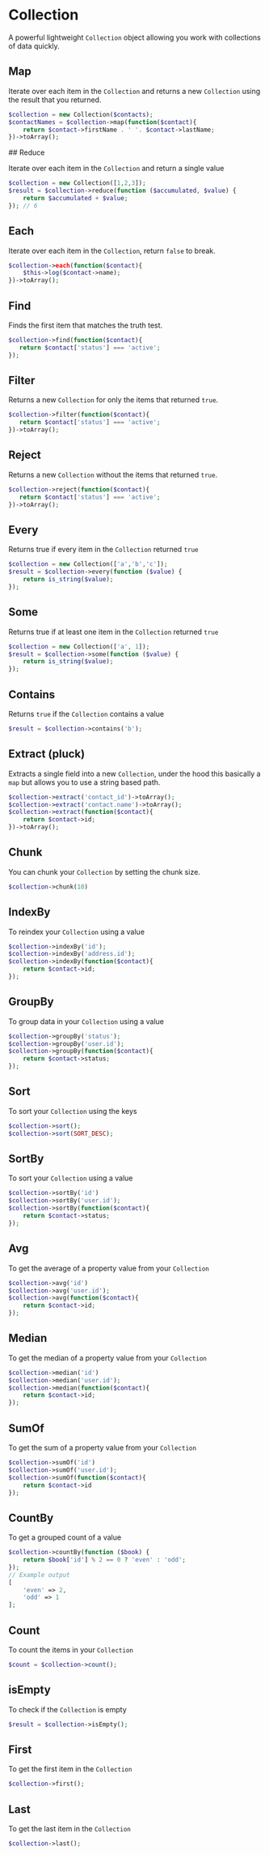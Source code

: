 # Collection

A powerful lightweight `Collection` object allowing you work with collections of data quickly.

## Map

Iterate over each item in the `Collection` and returns a new `Collection` using the result that you returned.

```php
$collection = new Collection($contacts);
$contactNames = $collection->map(function($contact){
    return $contact->firstName . ' '. $contact->lastName;
})->toArray();
```

## Reduce

Iterate over each item in the `Collection` and return a single value

```php
$collection = new Collection([1,2,3]);
$result = $collection->reduce(function ($accumulated, $value) {
    return $accumulated + $value;
}); // 6
```

## Each

Iterate over each item in the `Collection`, return `false` to break.

```php
$collection->each(function($contact){
    $this->log($contact->name);
})->toArray();
```

## Find

Finds the first item that matches the truth test.

```php
$collection->find(function($contact){
   return $contact['status'] === 'active';
});
```

## Filter

Returns a new `Collection` for only the items that returned `true`.

```php
$collection->filter(function($contact){
   return $contact['status'] === 'active';
})->toArray();
```

## Reject

Returns a new `Collection` without the items that returned `true`.

```php
$collection->reject(function($contact){
   return $contact['status'] === 'active';
})->toArray();
```

## Every

Returns true if every item in the `Collection` returned `true`

```php
$collection = new Collection(['a','b','c']);
$result = $collection->every(function ($value) {
    return is_string($value);
});
```

## Some

Returns true if at least one item in the `Collection` returned `true`

```php
$collection = new Collection(['a', 1]);
$result = $collection->some(function ($value) {
    return is_string($value);
});
```

## Contains

Returns `true` if the `Collection` contains a value

```php
$result = $collection->contains('b');
```

## Extract (pluck)

Extracts a single field into a new `Collection`, under the hood this basically a `map` but allows you to use a string based path.

```php
$collection->extract('contact_id')->toArray();
$collection->extract('contact.name')->toArray();
$collection->extract(function($contact){
    return $contact->id;
})->toArray();
```

## Chunk

You can chunk your `Collection` by setting the chunk size.

```php
$collection->chunk(10)
```

## IndexBy

To reindex your `Collection` using a value

```php
$collection->indexBy('id');
$collection->indexBy('address.id');
$collection->indexBy(function($contact){
    return $contact->id;
});
```

## GroupBy

To group data in your `Collection` using a value

```php
$collection->groupBy('status');
$collection->groupBy('user.id');
$collection->groupBy(function($contact){
    return $contact->status;
});
```

## Sort

To sort your `Collection` using the keys

```php
$collection->sort();
$collection->sort(SORT_DESC);
```

## SortBy

To sort your `Collection` using a value

```php
$collection->sortBy('id')
$collection->sortBy('user.id');
$collection->sortBy(function($contact){
    return $contact->status;
});
```


## Avg

To get the average of a property value from your `Collection`

```php
$collection->avg('id')
$collection->avg('user.id');
$collection->avg(function($contact){
    return $contact->id;
});
```

## Median

To get the median of a property value from your `Collection`

```php
$collection->median('id')
$collection->median('user.id');
$collection->median(function($contact){
    return $contact->id;
});
```


## SumOf

To get the sum of a property value from your `Collection`

```php
$collection->sumOf('id')
$collection->sumOf('user.id');
$collection->sumOf(function($contact){
    return $contact->id
});
```

## CountBy

To get a grouped count of a value

```php
$collection->countBy(function ($book) {
    return $book['id'] % 2 == 0 ? 'even' : 'odd';
});
// Example output
[
    'even' => 2,
    'odd' => 1
];
```

## Count

To count the items in your `Collection`

```php
$count = $collection->count();
```

## isEmpty

To check if the `Collection` is empty

```php
$result = $collection->isEmpty();
```

## First 

To get the first item in the `Collection`

```php
$collection->first();
```

## Last 

To get the last item in the `Collection`

```php
$collection->last();
```